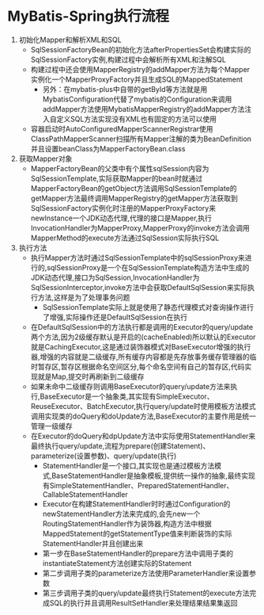 # MyBatis-Spring执行流程
1. 初始化Mapper和解析XML和SQL
   - SqlSessionFactoryBean的初始化方法afterPropertiesSet会构建实际的SqlSessionFactory实例,构建过程中会解析所有XML和注解SQL
   - 构建过程中还会使用MapperRegistry的addMapper方法为每个Mapper实例化一个MapperProxyFactory并且生成SQL的MappedStatement
     - 另外：在mybatis-plus中自带的getById等方法就是用MybatisConfiguration代替了mybatis的Configuration来调用addMapper方法使用MybatisMapperRegistry的addMapper方法注入自定义SQL方法实现没有XML也有固定的方法可以使用
   - 容器启动时AutoConfiguredMapperScannerRegistrar使用ClassPathMapperScanner扫描所有Mapper注解的类为BeanDefinition并且设置beanClass为MapperFactoryBean.class
2. 获取Mapper对象
   - MapperFactoryBean的父类中有个属性sqlSession内容为SqlSessionTemplate,实际获取Mapper的bean时就通过MapperFactoryBean的getObject方法调用SqlSessionTemplate的getMapper方法最终调用MapperRegistry的getMapper方法获取到SqlSessionFactory实例化时注册的MapperProxyFactory来newInstance一个JDK动态代理,代理的接口是Mapper,执行InvocationHandler为MapperProxy,MapperProxy的invoke方法会调用MapperMethod的execute方法通过SqlSession实际执行SQL
3. 执行方法
   - 执行Mapper方法时通过SqlSessionTemplate中的sqlSessionProxy来进行的,sqlSessionProxy是一个在SqlSessionTemplate构造方法中生成的JDK动态代理,接口为SqlSession,InvocationHandler为SqlSessionInterceptor,invoke方法中会获取DefaultSqlSession来实际执行方法,这样是为了处理事务问题
     - SqlSessionTemplate实际上就是使用了静态代理模式对查询操作进行了增强,实际操作还是DefaultSqlSession在执行
   - 在DefaultSqlSession中的方法执行都是调用的Executor的query/update两个方法,因为2级缓存默认是开启的(cacheEnabled)所以默认的Executor就是CachingExecutor,这是通过装饰器模式对BaseExecutor增强的执行器,增强的内容就是二级缓存,所有缓存内容都是先存放事务缓存管理器的临时暂存区,暂存区根据命名空间区分,每个命名空间有自己的暂存区,代码实现就是Map,提交时再刷新到二级缓存
   - 如果未命中二级缓存则调用BaseExecutor的query/update方法来执行,BaseExecutor是一个抽象类,其实现有SimpleExecutor、ReuseExecutor、BatchExecutor,执行query/update时使用模板方法模式调用实现类的doQuery和doUpdate方法,BaseExecutor的主要作用是统一管理一级缓存
   - 在Executor的doQuery和dpUpdate方法中实际使用StatementHandler来最终执行query/update,流程为prepare(创建Statement)、parameterize(设置参数)、query/update(执行)
     - StatementHandler是一个接口,其实现也是通过模板方法模式,BaseStatementHandler是抽象模板,提供统一操作的抽象,最终实现有SimpleStatementHandler、PreparedStatementHandler、CallableStatementHandler
     - Executor在构建StatementHandler时时通过Configuration的newStatementHandler方法来完成的,会先new一个RoutingStatementHandler作为装饰器,构造方法中根据MappedStatement的getStatementType值来判断装饰的实际StatementHandler并且创建出来
     - 第一步在BaseStatementHandler的prepare方法中调用子类的instantiateStatement方法创建实际的Statement
     - 第二步调用子类的parameterize方法使用ParameterHandler来设置参数
     - 第三步调用子类的query/update最终执行Statement的execute方法完成SQL的执行并且调用ResultSetHandler来处理结果结果集返回
